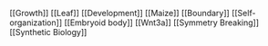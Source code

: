 [[Growth]]
[[Leaf]]
[[Development]]
[[Maize]]
[[Boundary]]
[[Self-organization]]
[[Embryoid body]]
[[Wnt3a]]
[[Symmetry Breaking]]
[[Synthetic Biology]]
